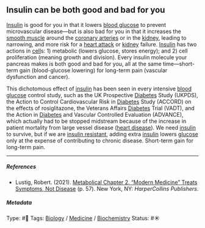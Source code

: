 ## Insulin can be both good and bad for you

[Insulin](Insulin.md) is good for you in that it lowers [blood glucose]() to prevent microvascular disease—but is also bad for you in that it increases the [smooth muscle]() around the [coronary arteries]() or in the [kidney](), leading to narrowing, and more risk for a [heart attack]() or [kidney]() failure. [Insulin](Insulin.md) has two actions in [cell]()s: 1) metabolic (lowers glucose, stores energy); and 2) cell proliferation (meaning growth and division). Every insulin molecule your pancreas makes is both good and bad for you, all at the same time—short-term gain (blood-glucose lowering) for long-term pain (vascular dysfunction and cancer).

This dichotomous effect of [insulin](Insulin.md) has been seen in every intensive [blood glucose]() control study, such as the UK Prospective [Diabetes](Diabetes.md) Study (UKPDS), the Action to Control Cardiovascular Risk in [Diabetes](Diabetes.md) Study (ACCORD) on the effects of rosiglitazone, the Veterans Affairs [Diabetes](Diabetes.md) Trial (VADT), and the Action in [Diabetes](Diabetes.md) and Vascular Controlled Evaluation (ADVANCE), which actually had to be stopped midstream because of the increase in patient mortality from large vessel disease ([heart disease]()). We need [insulin](Insulin.md) to survive, but if we are [insulin resistant](Insulin%20resistance.md), adding extra [insulin](Insulin.md) lowers [glucose]() only at the expense of contributing to chronic disease. Short-term gain for long-term pain.

---

##### References

* Lustig, Robert. (2021). [Metabolical Chapter 2. “Modern Medicine” Treats Symptoms, Not Disease](Metabolical%20Chapter%202.%20%E2%80%9CModern%20Medicine%E2%80%9D%20Treats%20Symptoms,%20Not%20Disease.md) (p. 57). New York, NY: *HarperCollins Publishers*.

##### Metadata

Type: #🔴 
Tags: [Biology]() / [Medicine](Medicine.md) / [Biochemistry](Biochemistry.md) 
Status: #☀️ 
